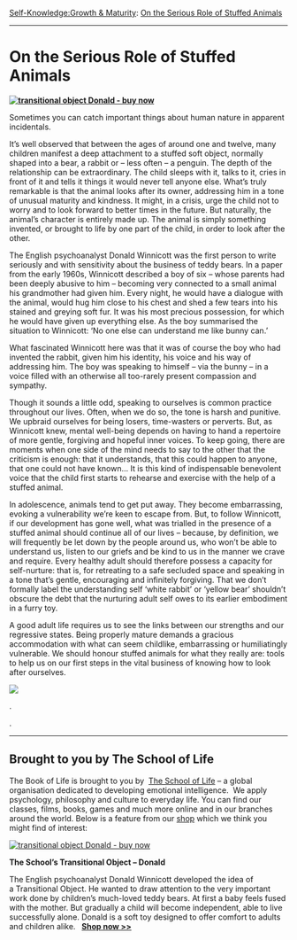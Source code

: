 [Self-Knowledge:](https://www.theschooloflife.com/thebookoflife/category/self-knowledge/)[Growth & Maturity](https://www.theschooloflife.com/thebookoflife/category/self-knowledge/growth-maturity/): [On the Serious Role of Stuffed Animals](https://www.theschooloflife.com/thebookoflife/stuffed-animals/)

* * *

# On the Serious Role of Stuffed Animals

**[![](https://www.theschooloflife.com/thebookoflife/wp-content/uploads/2016/09/Transitional-Object-Donald.jpg "transitional object Donald - buy now")](https://www.theschooloflife.com/shop/catalog/product/view/id/5939/s/transitional-object-donald/category/36/?utm_source=TBOL%20bottom%20banner%20-%20on%20the%20serious%20role%20of%20stuffed%20animals%20-%20transitional%20object%20Donald&utm_campaign=TBOL%20bottom%20banner%20-%20on%20the%20serious%20role%20of%20stuffed%20animals%20-%20transitional%20object%20Donald&utm_content=TBOL%20bottom%20banner%20-%20on%20the%20serious%20role%20of%20stuffed%20animals%20-%20transitional%20object%20Donald)&nbsp;**

Sometimes you can catch important things about human nature in apparent incidentals.

It’s well observed that between the ages of around one and twelve, many children manifest a deep attachment to a stuffed soft object, normally shaped into a bear, a rabbit or – less often – a penguin. The depth of the relationship can be extraordinary. The child sleeps with it, talks to it, cries in front of it and tells it things it would never tell anyone else. What’s truly remarkable is that the animal looks after its owner, addressing him in a tone of unusual maturity and&nbsp;kindness. It might, in a crisis, urge the child not to worry and to look forward to better times in the future. But naturally, the animal’s character is entirely made up. The animal is simply something invented, or brought to life by one part of the child, in order to look after the other.

The English psychoanalyst Donald Winnicott was the first person to write seriously and with sensitivity about the business of teddy bears. In a paper from the early 1960s, Winnicott described a boy of six – whose parents had been deeply abusive to him – becoming very connected to a small animal his grandmother had given him. Every night, he would have a dialogue with the animal, would hug him close to his chest and shed a few tears into his stained and greying soft fur. It was his most precious possession, for which he would have given up everything else. As the boy summarised the situation to Winnicott: ‘No one else can understand me like bunny can.’

What fascinated Winnicott here was that it was of course the boy who had invented the rabbit, given him his identity, his voice and his way of addressing him. The boy was speaking to himself – via the bunny – in a voice filled with an otherwise all too-rarely present compassion and sympathy.

Though it sounds a little odd, speaking to ourselves is common practice throughout our lives. Often, when we do so, the tone is harsh and punitive. We upbraid ourselves for being losers, time-wasters or perverts. But, as Winnicott knew, mental well-being depends on having to hand a repertoire of more gentle, forgiving and hopeful inner voices. To keep going, there are moments when one side of the mind needs to say to the other that the criticism is enough: that it understands, that this could happen to anyone, that one could not have known… It is this kind of indispensable benevolent voice that the child first starts to rehearse and exercise with the help of a stuffed animal.

In adolescence, animals tend to get put away. They become embarrassing, evoking a vulnerability we’re keen to escape from. But, to follow Winnicott, if our development has gone well, what was trialled in the presence of a stuffed animal should continue all of our lives – because, by definition, we will frequently be let down by the people around us, who won’t be able to understand us, listen to our griefs and be kind to us in the manner we crave and require. Every healthy adult should therefore possess a capacity for self-nurture: that is, for retreating to a safe secluded space and speaking in a tone that’s gentle, encouraging and infinitely forgiving. That we don’t formally label the understanding self ‘white rabbit’ or ‘yellow bear’ shouldn’t obscure the debt that the nurturing adult self owes to its earlier embodiment in a furry toy.

A good adult life requires us to see the links between our strengths and our regressive states. Being properly mature demands a gracious accommodation with what can seem childlike, embarrassing or humiliatingly vulnerable. We should honour stuffed animals for what they really are: tools to help us on our first steps in the vital business of knowing how to look after ourselves.

[![](https://img.youtube.com/vi/SCFcfHEDs4M/0.jpg)](https://www.youtube.com/embed/SCFcfHEDs4M '')

.&nbsp;

.

* * *

## 

## Brought to you by The School of Life

The Book of Life is brought to you by &nbsp;[The School of Life](http://www.theschooloflife.com/?utm_source=TBOL%20article%20content%20banner%20-%20TSOL%20main%20site&utm_campaign=TBOL%20article%20content%20banner%20-%20TSOL%20main%20site&utm_content=TBOL%20article%20content%20banner%20-%20TSOL%20main%20site "The School of Life") – a global organisation dedicated to developing emotional intelligence. &nbsp;We apply psychology, philosophy and culture to everyday life.&nbsp;You can find our classes, films, books, games and much more online and in our branches around the world. Below is a feature from our [shop](http://www.theschooloflife.com/london/world/?utm_source=TBOL%20article%20content%20banner%20-%20shop&utm_campaign=TBOL%20article%20content%20banner%20-%20shop&utm_content=TBOL%20article%20content%20banner%20-%20shop#&panel1-1 "The School of Life Shop") which we think you might find&nbsp;of interest:

[![](https://www.theschooloflife.com/thebookoflife/wp-content/uploads/2016/09/Transitional-Object-Donald.jpg "transitional object Donald - buy now")](https://www.theschooloflife.com/shop/catalog/product/view/id/5939/s/transitional-object-donald/category/36/?utm_source=TBOL%20bottom%20banner%20-%20on%20the%20serious%20role%20of%20stuffed%20animals%20-%20transitional%20object%20Donald&utm_campaign=TBOL%20bottom%20banner%20-%20on%20the%20serious%20role%20of%20stuffed%20animals%20-%20transitional%20object%20Donald&utm_content=TBOL%20bottom%20banner%20-%20on%20the%20serious%20role%20of%20stuffed%20animals%20-%20transitional%20object%20Donald)

**The School’s Transitional Object – Donald**

The English psychoanalyst Donald Winnicott developed the idea of a&nbsp;Transitional Object. He wanted to draw attention to the very important work done by children’s much-loved teddy bears. At first a baby feels fused with the mother. But gradually a child will become independent, able to live successfully alone. Donald is a soft toy designed to offer comfort to adults and children alike.&nbsp; **&nbsp;[Shop now \>\>](https://www.theschooloflife.com/shop/catalog/product/view/id/5939/s/transitional-object-donald/category/36/?utm_source=TBOL%20bottom%20banner%20-%20on%20the%20serious%20role%20of%20stuffed%20animals%20-%20transitional%20object%20Donald&utm_campaign=TBOL%20bottom%20banner%20-%20on%20the%20serious%20role%20of%20stuffed%20animals%20-%20transitional%20object%20Donald&utm_content=TBOL%20bottom%20banner%20-%20on%20the%20serious%20role%20of%20stuffed%20animals%20-%20transitional%20object%20Donald)**
